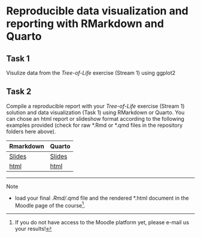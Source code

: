 # Reproducible data visualization and reporting with RMarkdown and Quarto

## Task 1
Visulize data from the *Tree-of-Life* exercise (Stream 1) using ggplot2

## Task 2
Compile a reproducible report with your *Tree-of-Life* exercise (Stream 1) solution and data visualization (Task 1) using RMarkdown or Quarto. You can chose an html report or slideshow format according to the following examples provided (check for raw *.Rmd or *.qmd files in the repository folders here above).



| **Rmarkdown** | **Quarto** |
| --------------|  -------   |
| [Slides](https://mchialva.github.io/PhDToolbox2024/Exercises/Reports/RMarkdown/Presentation.html)  | [Slides](https://mchialva.github.io/PhDToolbox2024/Exercises/Reports/Quarto/Quarto_presentation.html)    |
| [html](https://mchialva.github.io/PhDToolbox2024/Exercises/Reports/RMarkdown/RMarkdown.html) | [html](https://mchialva.github.io/PhDToolbox2024/Exercises/Reports/Quarto/Quarto.html)

***

> [!NOTE]
> - load your final *.Rmd/*.qmd file and the rendered *.html document in the Moodle page of the course[^1].

[^1]: If you do not have access to the Moodle platform yet, please e-mail us your results!


